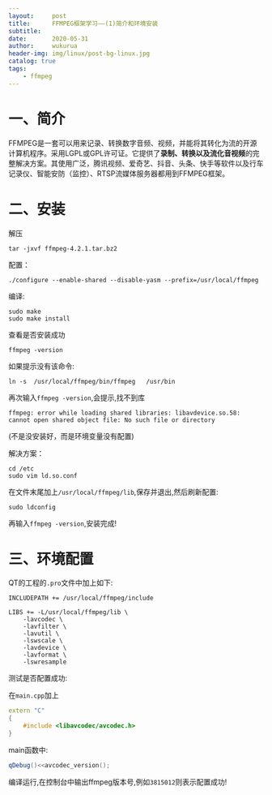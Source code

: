 ```yaml
---
layout:     post
title:      FFMPEG框架学习——(1)简介和环境安装
subtitle:   
date:       2020-05-31
author:     wukurua
header-img: img/linux/post-bg-linux.jpg
catalog: true
tags:
    - ffmpeg
---
```


# 一、简介 #

​	FFMPEG是一套可以用来记录、转换数字音频、视频，并能将其转化为流的开源计算机程序。采用LGPL或GPL许可证。它提供了**录制、转换以及流化音视频**的完整解决方案。其使用广泛，腾讯视频、爱奇艺、抖音、头条、快手等软件以及行车记录仪、智能安防（监控）、RTSP流媒体服务器都用到FFMPEG框架。

# 二、安装

解压

```shell
tar -jxvf ffmpeg-4.2.1.tar.bz2 
```

配置：

```shell
./configure --enable-shared --disable-yasm --prefix=/usr/local/ffmpeg
```

编译:

```shell
sudo make
sudo make install
```

查看是否安装成功 

```shell
ffmpeg -version
```

 如果提示没有该命令:

```shell
ln -s  /usr/local/ffmpeg/bin/ffmpeg   /usr/bin
```

再次输入`ffmpeg -version`,会提示,找不到库

`ffmpeg: error while loading shared libraries: libavdevice.so.58: cannot open shared object file: No such file or directory`

(不是没安装好，而是环境变量没有配置)

解决方案：

```shell
cd /etc  
sudo vim ld.so.conf
```

在文件末尾加上`/usr/local/ffmpeg/lib`,保存并退出,然后刷新配置:

```shell
sudo ldconfig
```

再输入`ffmpeg -version`,安装完成!

# 三、环境配置

QT的工程的`.pro`文件中加上如下:

```properties
INCLUDEPATH += /usr/local/ffmpeg/include

LIBS += -L/usr/local/ffmpeg/lib \
    -lavcodec \
    -lavfilter \
    -lavutil \
    -lswscale \
    -lavdevice \
    -lavformat \
    -lswresample
```

测试是否配置成功:

在`main.cpp`加上

```c++
extern "C"
{
    #include <libavcodec/avcodec.h>
}
```

main函数中:

```c++
qDebug()<<avcodec_version();
```

编译运行,在控制台中输出ffmpeg版本号,例如`3815012`则表示配置成功!